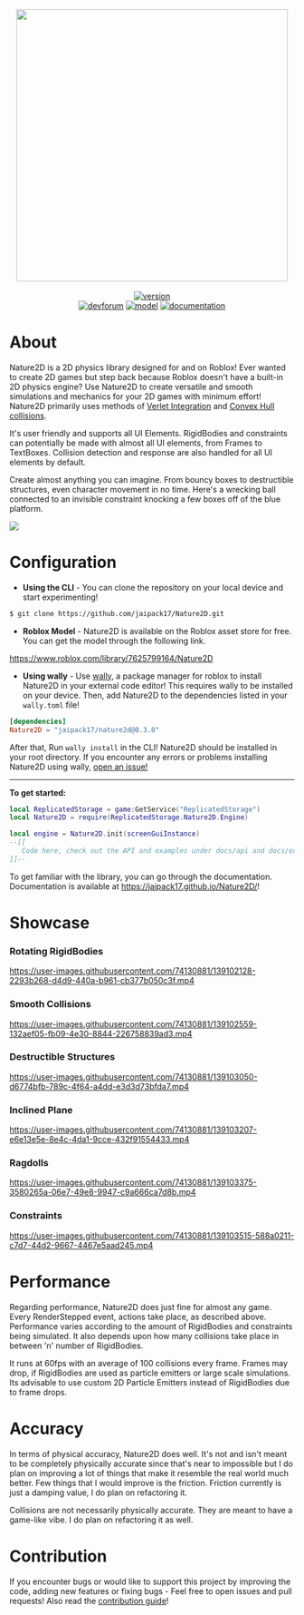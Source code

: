 <div align="center">
    <img src="https://doy2mn9upadnk.cloudfront.net/uploads/default/original/4X/e/7/0/e709b34f89add2336a7d74faee3b2a839a9391b0.png" width="480" /><br/><br/>
    <a href="https://devforum.roblox.com/t/physics-library-nature2d-bring-ui-elements-to-life/1510935/35"><img alt="version" src="https://img.shields.io/badge/v0.3.0--beta-version-%231FD67F"></img></a>
    <br/>
    <a href="https://devforum.roblox.com/t/physics-library-nature2d-bring-ui-elements-to-life/1510935/"><img alt="devforum" src="https://img.shields.io/badge/topic-devforum-white"></img></a>
    <a href="https://www.roblox.com/library/7625799164/Nature2D"><img alt="model" src="https://img.shields.io/badge/asset-roblox-white"></img></a>
    <a href="https://jaipack17.github.io/Nature2D/"><img alt="documentation" src="https://img.shields.io/badge/docs-website-white"></img></a>
</div>

# About

Nature2D is a 2D physics library designed for and on Roblox! Ever wanted to create 2D games but step back because Roblox doesn't have a built-in 2D physics engine? Use Nature2D to create versatile and smooth simulations and mechanics for your 2D games with minimum effort! Nature2D primarily uses methods of [Verlet Integration](https://en.wikipedia.org/wiki/Verlet_integration) and [Convex Hull collisions](https://en.wikipedia.org/wiki/Hyperplane_separation_theorem).

It's user friendly and supports all UI Elements. RigidBodies and constraints can potentially be made with almost all UI elements, from Frames to TextBoxes. Collision detection and response are also handled for all UI elements by default.

Create almost anything you can imagine. From bouncy boxes to destructible structures, even character movement in no time. Here's a wrecking ball connected to an invisible constraint knocking a few boxes off of the blue platform.

<img src="https://github.com/jaipack17/Nature2D/blob/master/assets/wrecking%20ball%20example.gif?raw=true" />

# Configuration

* **Using the CLI** - You can clone the repository on your local device and start experimenting!
```bash
$ git clone https://github.com/jaipack17/Nature2D.git
```
* **Roblox Model** - Nature2D is available on the Roblox asset store for free. You can get the model through the following link.<br/>

https://www.roblox.com/library/7625799164/Nature2D

* **Using wally** - Use [wally](https://github.com/UpliftGames/wally), a package manager for roblox to install Nature2D in your external code editor! This requires wally to be installed on your device. Then, add Nature2D to the dependencies listed in your `wally.toml` file!<br/>
```toml
[dependencies]
Nature2D = "jaipack17/nature2d@0.3.0"
```
After that, Run `wally install` in the CLI! Nature2D should be installed in your root directory. If you encounter any errors or problems installing Nature2D using wally, [open an issue!](https://github.com/jaipack17/Nature2D/issues)

<hr/>

**To get started:**
```lua
local ReplicatedStorage = game:GetService("ReplicatedStorage")
local Nature2D = require(ReplicatedStorage.Nature2D.Engine)

local engine = Nature2D.init(screenGuiInstance)
--[[
   Code here, check out the API and examples under docs/api and docs/examples!
]]--
```
To get familiar with the library, you can go through the documentation. Documentation is available at https://jaipack17.github.io/Nature2D/!

# Showcase

### Rotating RigidBodies

https://user-images.githubusercontent.com/74130881/139102128-2293b268-d4d9-440a-b961-cb377b050c3f.mp4

### Smooth Collisions

https://user-images.githubusercontent.com/74130881/139102559-132aef05-fb09-4e30-8844-226758839ad3.mp4

### Destructible Structures

https://user-images.githubusercontent.com/74130881/139103050-d6774bfb-789c-4f64-a4dd-e3d3d73bfda7.mp4

### Inclined Plane

https://user-images.githubusercontent.com/74130881/139103207-e6e13e5e-8e4c-4da1-9cce-432f91554433.mp4

### Ragdolls

https://user-images.githubusercontent.com/74130881/139103375-3580265a-06e7-49e8-9947-c9a666ca7d8b.mp4

### Constraints

https://user-images.githubusercontent.com/74130881/139103515-588a0211-c7d7-44d2-9667-4467e5aad245.mp4

# Performance

Regarding performance, Nature2D does just fine for almost any game. Every RenderStepped event, actions take place, as described above. Performance varies according to the amount of RigidBodies and constraints being simulated. It also depends upon how many collisions take place in between 'n' number of RigidBodies. 

It runs at 60fps with an average of 100 collisions every frame. Frames may drop, if RigidBodies are used as particle emitters or large scale simulations. Its advisable to use custom 2D Particle Emitters instead of RigidBodies due to frame drops.

# Accuracy 

In terms of physical accuracy, Nature2D does well. It's not and isn't meant to be completely physically accurate since that's near to impossible but I do plan on improving a lot of things that make it resemble the real world much better. Few things that I would improve is the friction. Friction currently is just a damping value, I do plan on refactoring it.

Collisions are not necessarily physically accurate. They are meant to have a game-like vibe. I do plan on refactoring it as well.

# Contribution

If you encounter bugs or would like to support this project by improving the code, adding new features or fixing bugs - Feel free to open issues and pull requests! Also read the [contribution guide](https://github.com/jaipack17/Nature2D/blob/master/CONTRIBUTING.md)!
